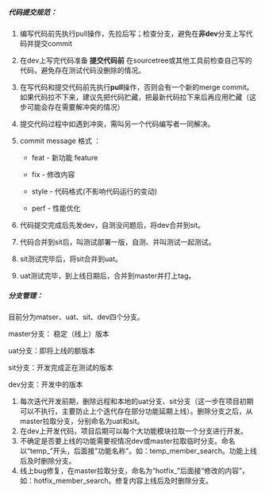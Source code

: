 

##### **代码提交规范：**

1. 编写代码前先执行pull操作，先拉后写；检查分支，避免在**非dev**分支上写代码并提交commit

2. 在dev上写完代码准备 **提交代码前** 在sourcetree或其他工具前检查自己写的代码，避免存在测试代码没删除的情况。

3. 在写代码和提交代码前先执行**pull**操作，否则会有一个新的merge commit。如果代码拉不下来，建议先把代码贮藏，把最新代码拉下来后再应用贮藏（这步可能会存在需要解冲突的情况）

4. 提交代码过程中如遇到冲突，需叫另一个代码编写者一同解决。

5. commit message 格式 ：

   - feat - 新功能 feature

   - fix - 修改内容

   - style - 代码格式(不影响代码运行的变动)

   - perf - 性能优化

6. 代码提交完成后先发dev，自测没问题后，将dev合并到sit。

7. 代码合并到sit后，叫测试部署一版，自测、并叫测试一起测试。

8. sit测试完毕后，将sit合并到uat。

9. uat测试完毕，到上线日期后，合并到master并打上tag。



##### **分支管理：**

目前分为matser、uat、sit、dev四个分支。

master分支： 稳定（线上）版本

uat分支：即将上线的额版本

sit分支：开发完成正在测试的版本

dev分支：开发中的版本



1.  每次迭代开发前期，删除远程和本地的uat分支、sit分支（这一步在项目初期可以不执行，主要防止上个迭代存在部分功能延期上线）。删除分支之后，从master拉取分支，分别命名为uat和sit。
2.  在dev上开发代码，项目后期可以每个大功能模块拉取一个分支进行开发。
3.  不确定是否要上线的功能需要视情况dev或master拉取临时分支。命名以“temp_”开头，后面接"功能名称"。如：temp_member_search。功能上线后及时删除分支。
4.  线上bug修复，在master拉取分支，命名为“hotfix_”后面接“修改的内容”，如：hotfix_member_search。修复内容上线后及时删除分支。

